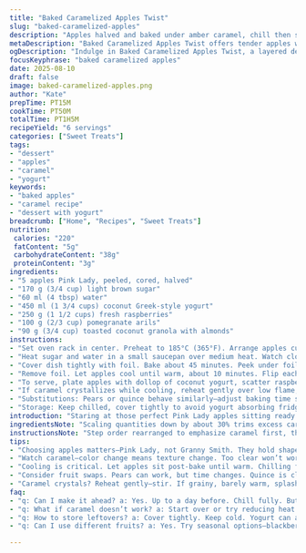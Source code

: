 ```yaml
---
title: "Baked Caramelized Apples Twist"
slug: "baked-caramelized-apples"
description: "Apples halved and baked under amber caramel, chill then serve with creamy Greek-style coconut yogurt, fresh raspberries, pomegranate seeds, and toasted coconut granola. Sugar caramelizes with water to amber stage, coating fruit that softens but holds shape. Chilling firms texture; yogurt adds cooling tang. Fresh fruit bursts counterbalance sweet, nutty granola brings texture. Swap brown sugar for white or try maple syrup caramel. Pear or quince can replace apples for seasonal shift. Timing based on color, softness, aroma. Covered baking traps steam, keeps fruit tender. Cooling critical—too warm yogurt melts, too cold dulls flavors. Visual and tactile cues guide doneness—caramel dark and thick, apples fork tender but intact."
metaDescription: "Baked Caramelized Apples Twist offers tender apples with amber caramel topped with creamy yogurt, fresh fruit, and crunchy granola for delightful desserts."
ogDescription: "Indulge in Baked Caramelized Apples Twist, a layered dessert with crispy granola, fresh fruit, and silky yogurt, a treat for any palate."
focusKeyphrase: "baked caramelized apples"
date: 2025-08-10
draft: false
image: baked-caramelized-apples.png
author: "Kate"
prepTime: PT15M
cookTime: PT50M
totalTime: PT1H5M
recipeYield: "6 servings"
categories: ["Sweet Treats"]
tags:
- "dessert"
- "apples"
- "caramel"
- "yogurt"
keywords:
- "baked apples"
- "caramel recipe"
- "dessert with yogurt"
breadcrumb: ["Home", "Recipes", "Sweet Treats"]
nutrition: 
 calories: "220"
 fatContent: "5g"
 carbohydrateContent: "38g"
 proteinContent: "3g"
ingredients:
- "5 apples Pink Lady, peeled, cored, halved"
- "170 g (3/4 cup) light brown sugar"
- "60 ml (4 tbsp) water"
- "450 ml (1 3/4 cups) coconut Greek-style yogurt"
- "250 g (1 1/2 cups) fresh raspberries"
- "100 g (2/3 cup) pomegranate arils"
- "90 g (3/4 cup) toasted coconut granola with almonds"
instructions:
- "Set oven rack in center. Preheat to 185°C (365°F). Arrange apples cut side up in a 28 x 20 cm baking dish. Apples should sit snug but not crowded—this traps heat and caramel aroma."
- "Heat sugar and water in a small saucepan over medium heat. Watch closely; bubbling shifts rapidly from clear syrup to honey-gold. Remove at deep amber, pour evenly over apples. Immediate sizzle—caramel sears edges, seals juices inside fruit."
- "Cover dish tightly with foil. Bake about 45 minutes. Peek under foil; apples soften but hold form. The foil traps steam, prevents drying out. Use a small knife to test—should meet gentle resistance."
- "Remove foil. Let apples cool until warm, about 10 minutes. Flip each half so skin side is up—caramel glaze coats tender flesh now. Cool completely, then cover and chill at least 1 1/2 hours—texture firms, flavors meld. Don’t skimp on chilling; warm caramel ruins yogurt’s texture."
- "To serve, plate apples with dollop of coconut yogurt, scatter raspberries and pomegranate seeds on top, finish with toasted granola for crunch. Drizzle leftover caramel lightly—too much overwhelms freshness."
- "If caramel crystallizes while cooling, reheat gently over low flame, stirring to smooth. Avoid burnt bitterness—once it’s past amber, watch it close."
- "Substitutions: Pears or quince behave similarly—adjust baking time slightly—less firm fruit cooks faster, more fibrous needs extra minutes. Swap yogurt for labneh or mascarpone for richer mouthfeel. Use agave or honey in caramel if avoiding processed sugar, but color and flavor differ."
- "Storage: Keep chilled, cover tightly to avoid yogurt absorbing fridge odors. Reheat apples gently in warm oven (150°C/300°F) to bring back softness before serving if needed."
introduction: "Staring at those perfect Pink Lady apples sitting ready. Halfway through caramelizing sugar, aroma bursts out—roasted sugar hits nose just so. Watch the bubbling caramel shift color—too pale and it’s sweet but watery, too dark and bitter creeps. The foil traps steam while baking; that’s the secret to tender flesh that resists mushiness. Cooling fully before flipping keeps caramel intact on flesh. Chilling sets texture, makes it easier to plate dramatically. Raspberries add acid pop; pomegranate gives jewel-like bursts. Toasted coconut granola—nutty crunch amid tender fruit and creamy yogurt layers. Sugar can crystalize if rushed; patience helps. That yogurt variant? Go with coconut-infused for a tropical twist; richness against tang. Alternative fruits swap but timing tweaks required. Keep an eye on texture not the clock, always. You want yielding but not mushy fruit, glossy amber caramel coating, chilled but not cold yogurt. Sound comes alive—caramel bubbling, apples softly giving, crunchy granola under fork. Expect a bit sticky, sweet, tangy, crunchy rhythm. Simple, layered, nuanced."
ingredientsNote: "Scaling quantities down by about 30% trims excess carbs and sugar—less risk of over-sweetening. Using Pink Lady apples over Royal Gala—they hold shape better with tang, acidic edge balances sugar. Light brown sugar chosen for richer caramel notes than plain white. Water quantity increased slightly to give more gentle caramel, avoid burning quickly. Coconut Greek-style yogurt swapped in for dairy Greek—adds tropical aroma, dairy-free option. Granola has toasted coconut and almonds instead of plain—adds texture, nutty depth, no walnuts or gluten. Raspberries and pomegranate seeds stay fresh for acidity contrast but can be swapped with blackberries or chopped fresh figs for seasonal variations. Critical to choose yogurt with thick texture not runny; thinning dilutes effect on plate. Use parchment-lined dish if possible to ease cleanup—caramel can stick stubbornly to metal pans and nothing ruins plating mood faster than scraping burnt sugar."
instructionsNote: "Step order rearranged to emphasize caramel first, then baking. Watching caramel develop amber hue is a critical skill—too soon, sugar won’t crystallize correctly; too late, bitterness dominates. Covering apples traps steam preventing desiccation—common error is uncovered baking leading to tough skins. Flip apples after baking to coat flesh with caramel—adds visual interest and flavor on plating—don’t skip chilling after this step, often overlooked, crucial to firm whole assembly before yogurt topping. Chilling time adjusted down slightly; texture changes notably even at 90 minutes not just 2 hours, saves time without losing quality. At serving, dab rather than drown yogurt over apples—too much moisture breaks caramel coating down. Use back of spoon to gently press fruit and test doneness mid-bake. Granola toasted separately to boost crunch and prevent sogginess from residual moisture on fruit. Handle caramel with care—cooling traps residual heat, can cause burns if misjudged. Reheating caramel depends on texture—granular means too long cooked, add splash water to smooth. Substitutions noted to suit allergies, seasonal ingredient availability, or dietary preferences to keep dessert accessible yet refined."
tips:
- "Choosing apples matters—Pink Lady, not Granny Smith. They hold shape. Mix textures. Swap toppings: yogurt and granola; prefer thick yogurt."
- "Watch caramel—color change means texture change. Too clear won’t work. Wait for amber; bubbles shift, aroma builds, avoid burning."
- "Cooling is critical. Let apples sit post-bake until warm. Chilling firms up yogurt—don’t skimp on this. Too warm and it melts."
- "Consider fruit swaps. Pears can work, but time changes. Quince is classic. Pomegranate seeds add tang. Raspberries burst with fresh."
- "Caramel crystals? Reheat gently—stir. If grainy, barely warm, splash of water. Avoid high heat; stirring prevents burning—needed for smooth."
faq:
- "q: Can I make it ahead? a: Yes. Up to a day before. Chill fully. But don’t layer yogurt too soon. Risk a soggy mess."
- "q: What if caramel doesn’t work? a: Start over or try reducing heat. Watch closely. Sometimes add a splash of water if too thick."
- "q: How to store leftovers? a: Cover tightly. Keep cold. Yogurt can absorb odors. Reheat apples gently. Avoid overheating to keep texture."
- "q: Can I use different fruits? a: Yes. Try seasonal options—blackberries, figs. Adjust baking time accordingly, softer fruits cook quicker."

---
```

